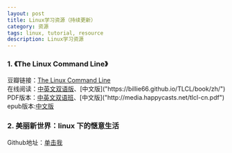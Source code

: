 ```yaml
---
layout: post
title: Linux学习资源（持续更新）
category: 资源
tags: linux, tutorial, resource
description: Linux学习资源
---
```


### 1. 《The Linux Command Line》
豆瓣链接：[The Linux Command Line]("http://book.douban.com/subject/6806862/")    
在线阅读：[中英文双语版]("https://billie66.github.io/TLCL/book/")、[中文版]("https://billie66.github.io/TLCL/book/zh/")  
PDF版本：[中英文双语班]("http://media.happycasts.net/tlcl-en-cn.pdf")、[中文版]("http://media.happycasts.net/tlcl-cn.pdf")  
epub版本:[中文版]("https://www.gitbook.com/book/billie66/tlcl-cn/details")

### 2. 美丽新世界：linux 下的惬意生活
Github地址：[单击我]("https://github.com/yangyangwithgnu/the_new_world_linux")

